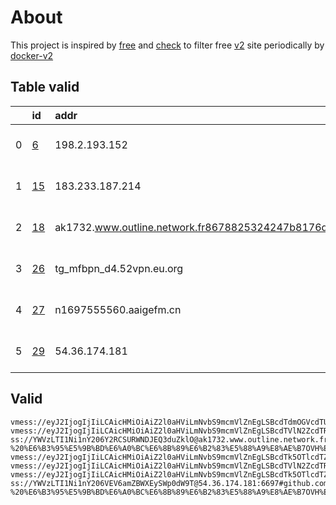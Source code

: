 
# About

This project is inspired by [free](https://github.com/freefq/free) and [check](https://github.com/yeahwu/check) to filter free [v2](https://github.com/v2fly/v2ray-core) site periodically by [docker-v2](https://hub.docker.com/r/v2ray/official)

    

## Table valid
|    | id                   | addr                                                                                            | cn            | cc   | isp                             | ip             | chatgpt          |
|---:|:---------------------|:------------------------------------------------------------------------------------------------|:--------------|:-----|:--------------------------------|:---------------|:-----------------|
|  0 | [6](config/6.json)   | 198.2.193.152                                                                                   | China         | CN   | PEG-SV                          | 198.2.193.145  | Yes (Region: US) |
|  1 | [15](config/15.json) | 183.233.187.214                                                                                 | Hong Kong     | HK   | CNSERVERS                       | 172.247.18.74  | Yes (Region: US) |
|  2 | [18](config/18.json) | ak1732.www.outline.network.fr8678825324247b8176d59f83c30bd94d23d2e3ac5cd4a743bkwqeikvdyufr.cyou | Poland        | PL   | OVH SAS                         | 54.36.174.181  | Yes (Region: FR) |
|  3 | [26](config/26.json) | tg_mfbpn_d4.52vpn.eu.org                                                                        | Hong Kong     | HK   | Vertex Connectivity LLC         | 23.158.104.198 | Yes (Region: JP) |
|  4 | [27](config/27.json) | n1697555560.aaigefm.cn                                                                          | United States | US   | Alibaba US Technology Co., Ltd. | 47.76.35.240   | Yes (Region: US) |
|  5 | [29](config/29.json) | 54.36.174.181                                                                                   | Poland        | PL   | OVH SAS                         | 54.36.174.181  | Yes (Region: FR) |

## Valid
```
vmess://eyJ2IjogIjIiLCAicHMiOiAiZ2l0aHViLmNvbS9mcmVlZnEgLSBcdTdmOGVcdTU2ZmRcdTUyYTBcdTUyMjlcdTc5OGZcdTVjM2NcdTRlOWFcdTVkZGVcdTZkMWJcdTY3NDlcdTc3ZjZQZXRhRXhwcmVzcyA2IiwgImFkZCI6ICIxOTguMi4xOTMuMTUyIiwgInBvcnQiOiAiMzAwMDAiLCAiaWQiOiAiNjhkMjM4Y2UtM2NhMS00NmRjLWI4MzMtYTA5MTZjODI5YWQzIiwgImFpZCI6ICI2NCIsICJzY3kiOiAiYXV0byIsICJuZXQiOiAid3MiLCAidHlwZSI6ICJub25lIiwgImhvc3QiOiAid3d3LjI4MjUxNjU4Lnh5eiIsICJwYXRoIjogIi9wYXRoLzE2OTk2MjQ3MjMyMTMiLCAidGxzIjogInRscyIsICJzbmkiOiAiIn0=
vmess://eyJ2IjogIjIiLCAicHMiOiAiZ2l0aHViLmNvbS9mcmVlZnEgLSBcdTVlN2ZcdTRlMWNcdTc3MDFcdTVlN2ZcdTVkZGVcdTVlMDJcdTc5ZmJcdTUyYTggMTUiLCAiYWRkIjogIjE4My4yMzMuMTg3LjIxNCIsICJwb3J0IjogIjM4OTYyIiwgImlkIjogIjc3MGVlNzMwLTI0NTAtNGUzYy1hNmM2LTM5MzJiZDMyYWZiZCIsICJhaWQiOiAiNjQiLCAic2N5IjogImF1dG8iLCAibmV0IjogInRjcCIsICJ0eXBlIjogIm5vbmUiLCAiaG9zdCI6ICIiLCAicGF0aCI6ICIvIiwgInRscyI6ICIiLCAic25pIjogIiIsICJhbHBuIjogIiJ9
ss://YWVzLTI1Ni1nY206Y2RCSURWNDJEQ3duZklO@ak1732.www.outline.network.fr8678825324247b8176d59f83c30bd94d23d2e3ac5cd4a743bkwqeikvdyufr.cyou:8119#github.com/freefq%20-%20%E6%B3%95%E5%9B%BD%E6%A0%BC%E6%8B%89%E6%B2%83%E5%88%A9%E8%AE%B7OVH%E6%95%B0%E6%8D%AE%E4%B8%AD%E5%BF%83%2018
vmess://eyJ2IjogIjIiLCAicHMiOiAiZ2l0aHViLmNvbS9mcmVlZnEgLSBcdTk5OTlcdTZlMmZcdTk2M2ZcdTkxY2NcdTRlOTEgMjUiLCAiYWRkIjogIm4xNjk5MjUzNzY5LmFhaWdlZm0uY24iLCAicG9ydCI6IDQ0MywgImlkIjogIjk4MmZhZGQxLTNlNWYtNGFhMy04NTUyLWVkNmZkYTIzNDE0YSIsICJhaWQiOiAwLCAic2N5IjogImF1dG8iLCAibmV0IjogIndzIiwgImhvc3QiOiAibjE2OTkyNTM3NjkuYWFpZ2VmbS5jbiIsICJwYXRoIjogIi8iLCAidGxzIjogInRscyJ9
vmess://eyJ2IjogIjIiLCAicHMiOiAiZ2l0aHViLmNvbS9mcmVlZnEgLSBcdTVlN2ZcdTRlMWNcdTc3MDFcdTc5ZmJcdTUyYTggMjYiLCAiYWRkIjogInRnX21mYnBuX2Q0LjUydnBuLmV1Lm9yZyIsICJwb3J0IjogIjExMDAyIiwgImlkIjogIjg1ZGI2NjUyLWE3NDctM2EwYS1hMTcwLTQyMjczNjA3NjQxMCIsICJhaWQiOiAiMCIsICJzY3kiOiAiYXV0byIsICJuZXQiOiAidGNwIiwgInR5cGUiOiAibm9uZSIsICJob3N0IjogIiIsICJwYXRoIjogIiIsICJ0bHMiOiAiIiwgInNuaSI6ICIiLCAiYWxwbiI6ICIifQ==
vmess://eyJ2IjogIjIiLCAicHMiOiAiZ2l0aHViLmNvbS9mcmVlZnEgLSBcdTk5OTlcdTZlMmZcdTk2M2ZcdTkxY2NcdTRlOTEgMjciLCAiYWRkIjogIm4xNjk3NTU1NTYwLmFhaWdlZm0uY24iLCAicG9ydCI6ICI0NDMiLCAiaWQiOiAiNTY2OTFjM2MtYjlhNS00NDBmLWE2NzgtNDc4NjE4ODU0ZTc1IiwgImFpZCI6ICIwIiwgInNjeSI6ICJhdXRvIiwgIm5ldCI6ICJ3cyIsICJ0eXBlIjogIm5vbmUiLCAiaG9zdCI6ICJuMTY5NzU1NTU2MC5hYWlnZWZtLmNuIiwgInBhdGgiOiAiLyIsICJ0bHMiOiAidGxzIiwgInNuaSI6ICIiLCAiYWxwbiI6ICIifQ==
ss://YWVzLTI1Ni1nY206VEV6amZBWXEySWp0dW9T@54.36.174.181:6697#github.com/freefq%20-%20%E6%B3%95%E5%9B%BD%E6%A0%BC%E6%8B%89%E6%B2%83%E5%88%A9%E8%AE%B7OVH%E6%95%B0%E6%8D%AE%E4%B8%AD%E5%BF%83%2029
```


